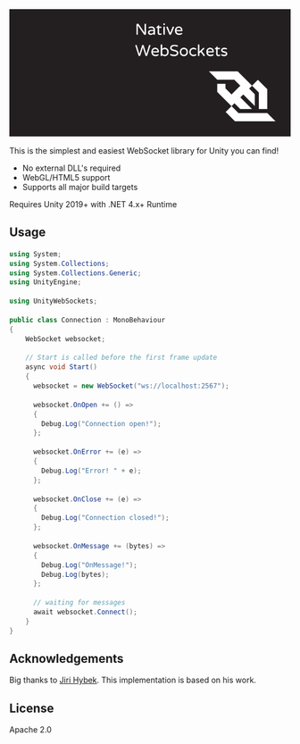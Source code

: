 <img src="Media/big.png?raw=true" alt="Native WebSocket" />

This is the simplest and easiest WebSocket library for Unity you can find!

- No external DLL's required
- WebGL/HTML5 support
- Supports all major build targets

Requires Unity 2019+ with .NET 4.x+ Runtime

## Usage

```csharp
using System;
using System.Collections;
using System.Collections.Generic;
using UnityEngine;

using UnityWebSockets;

public class Connection : MonoBehaviour
{
    WebSocket websocket;

    // Start is called before the first frame update
    async void Start()
    {
      websocket = new WebSocket("ws://localhost:2567");

      websocket.OnOpen += () =>
      {
        Debug.Log("Connection open!");
      };

      websocket.OnError += (e) =>
      {
        Debug.Log("Error! " + e);
      };

      websocket.OnClose += (e) =>
      {
        Debug.Log("Connection closed!");
      };

      websocket.OnMessage += (bytes) =>
      {
        Debug.Log("OnMessage!");
        Debug.Log(bytes);
      };

      // waiting for messages
      await websocket.Connect();
    }
}
```

## Acknowledgements

Big thanks to [Jiri Hybek](https://github.com/jirihybek/unity-websocket-webgl).
This implementation is based on his work.

## License

Apache 2.0
